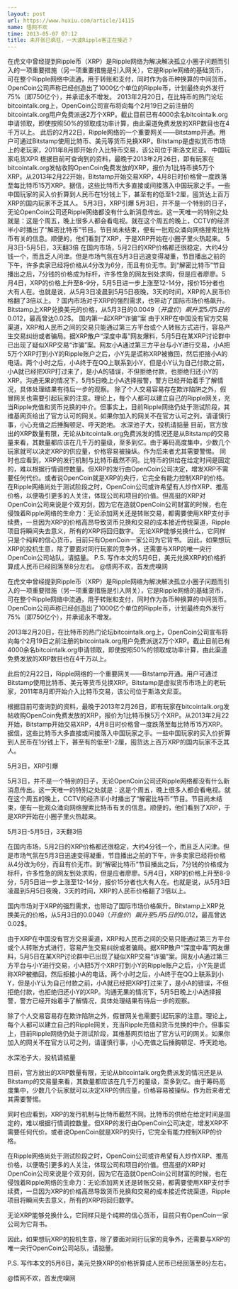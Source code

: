 ```yaml
---
layout: post
url: https://www.huxiu.com/article/14115
name: 悟网不欢
time: 2013-05-07 07:12
title: 未开张已疯狂，一大波Ripple客正在接近？
---
```

在虎文中曾经提到Ripple币（XRP）是Ripple网络为解决解决孤立小圈子问题而引入的一项重要措施（另一项重要措施是引入网关），它是Ripple网络的基础货币，可在整个Ripple网络中流通，用于转账和支付，同时作为各币种换算的中间货币。OpenCoin公司声称已经创造出了1000亿个单位的Ripple币，计划最终向外发行75%（即750亿个），并承诺永不增发。 2013年2月20日，在比特币的热门论坛bitcointalk.org上，OpenCoin公司宣布将向每个2月19日之前注册的bitcointalk.org用户免费派送2万个XRP。截止目前已有4000余名bitcointalk.org申请领取，即使按照50%的领取成功率计算，由此渠道免费发放的XRP数目也在4千万以上。 此后的2月22日，Ripple网络的一个重要网关——Bitstamp开通。用户可通过Bitstamp使用比特币、美元等货币兑换XRP。Bitstamp是虚拟货币市场上的老玩家，2011年8月即开始介入比特币交易，该公司位于斯洛文尼亚。 中国玩家屯货XPR 根据目前可查询到的资料，最晚于2013年2月26日，即有玩家在bitcointalk.org发帖收购OpenCoin免费发放的XRP，报价为1比特币换5万个XRP。从2013年2月22开始，Bitstamp开始交易XRP，4月8日时价格曾一度跌落至每比特币15万XRP。据信，这些比特币大多直接或间接落入中国玩家之手。一些中国玩家的买入价折算到人民币在1分钱上下，甚至有的低至1-2厘，囤货达上百万XRP的国内玩家不乏其人。 5月3日，XRP引爆 5月3日，并不是一个特别的日子，无论OpenCoin公司还Ripple网络都没有什么新消息传出。这一天唯一的特别之处就是：这是个周五，晚上很多人都会看电视。就在这个周五的晚上，CCTV的经济半小时播出了“解密比特币”节目。节目尚未结束，便有一批观众涌向网络搜索比特币有关的信息。顺便的，他们看到了XRP，于是XRP开始在小圈子里火热起来。 5月3日-5月5日，3天翻3倍 在国内市场，5月2日的XRP价格都还很稳定，大约4分钱一个，而且乏人问津。但是市场气氛在5月3日迅速变得凝重，节目播出之前的下午，许多卖家已经将价格从4分改为6分，而且有价无市。到“解密比特币”节目播出之后，7分钱的价格成为标杆，许多性急的网友到处求购，但是应者廖廖。5月4日，XRP的价格上升至8-9分，5月5日进一步上涨至12-14分，报价15分者也大有人在。也就是说，从5月3日凌晨到5月5日夜晚，3天的时间，XRP的人民币价格翻了3倍以上。 ? 国内市场对于XRP的强烈需求，也带动了国际市场价格飙升。Bitstamp上XRP兑换美元的价格，从5月3日的0.0049$（开盘价）飙升至5月5日的0.012$，最高曾达0.02$。 国内第一起XRP“诈骗”案 由于XRP在中国没有官方交易渠道，XRP和人民币之间的交易只能通过第三方平台或个人转账方式进行，容易产生交易纠纷或者骗局。据XRP散户“深度中毒”网友爆料，5月5日在某XRP讨论群中已出现了疑似XRP交易“诈骗”案。网友小A通过第三方平台与小Y进行交易，小A把5万个XRP打到小Y的Ripple账户之后，小Y先是谎称XRP被撤回，然后拒接小A的电话。两个小时之后，小A终于在QQ上联系到小Y，但是小Y认为自己付款之前，小A就已经把XRP打过来了，是小A的错误，不但拒绝付款，也拒绝归还小Y的XRP。沟通无果的情况下，5月5日晚上小A选择报警，警方已经开始着手了解情况，具体处理结果有待后一步的观察。 除了个人交易容易存在欺诈陷阱之外，假冒网关也需要引起玩家的注意。理论上，每个人都可以建立自己的Ripple网关，充当Ripple充值和货币兑换的中介。但事实上，目前Ripple网络仍处于测试阶段，其维基网页给出了官方认可的网关。如果你加入的网关不在官方认可之列，请谨慎行事，小心充值之后捶胸顿足、呼天跄地。 水深池子大，投机请掂量 目前，官方放出的XRP数量有限，无论从bitcointalk.org免费派发的情况还是从Bitstamp的交易量来看，其数量都应该在几千万的量级，至多到亿。由于筹码高度集中，少数几个玩家就可以决定XRP的供应量，价格容易被操纵。作为后来者尤其需要警惕。 同时也应看到，XRP的发行机制与比特币截然不同。比特币的供给在给定时间是固定的，难以根据行情调控数量。但XRP的发行由OpenCoin公司决定，增发XRP不需要任何代价。或者说OpenCoin就是XRP的央行，它完全有能力控制XRP的价格。 在Ripple网络尚处于测试阶段之时，OpenCoin公司或许希望有人炒作XRP、推高价格，以便吸引更多的人关注，体现公司和项目的价值。但高挺的XRP对OpenCoin公司来说是个双刃剑，因为它在造就OpenCoin公司财富的时候，也在侵蚀着Ripple网络的生命力：无论添加网关还是转账交易，都需要使用XRP支付手续费，一旦因为XRP的价格高昂导致货币兑换和交易的成本接近传统渠道，Ripple项目将瞬间失去意义，所有的XRP将回归数字。 无论XRP能够兑换什么，它同样只是个纯粹的信心货币，目前只有OpenCoin一家公司为它背书。 因此，如果想玩XRP的投机生意，除了要面对同行玩家的竞争外，还需要与XRP的唯一央行OpenCoin公司站队，请掂量。 P.S. 写作本文的5月6日，美元兑换XRP的价格折算成人民币已经回落至8分左右。 @悟网不欢，首发虎嗅网

在虎文中曾经提到Ripple币（XRP）是Ripple网络为解决解决孤立小圈子问题而引入的一项重要措施（另一项重要措施是引入网关），它是Ripple网络的基础货币，可在整个Ripple网络中流通，用于转账和支付，同时作为各币种换算的中间货币。OpenCoin公司声称已经创造出了1000亿个单位的Ripple币，计划最终向外发行75%（即750亿个），并承诺永不增发。

2013年2月20日，在比特币的热门论坛bitcointalk.org上，OpenCoin公司宣布将向每个2月19日之前注册的bitcointalk.org用户免费派送2万个XRP。截止目前已有4000余名bitcointalk.org申请领取，即使按照50%的领取成功率计算，由此渠道免费发放的XRP数目也在4千万以上。

此后的2月22日，Ripple网络的一个重要网关——Bitstamp开通。用户可通过Bitstamp使用比特币、美元等货币兑换XRP。Bitstamp是虚拟货币市场上的老玩家，2011年8月即开始介入比特币交易，该公司位于斯洛文尼亚。

根据目前可查询到的资料，最晚于2013年2月26日，即有玩家在bitcointalk.org发帖收购OpenCoin免费发放的XRP，报价为1比特币换5万个XRP。从2013年2月22开始，Bitstamp开始交易XRP，4月8日时价格曾一度跌落至每比特币15万XRP。据信，这些比特币大多直接或间接落入中国玩家之手。一些中国玩家的买入价折算到人民币在1分钱上下，甚至有的低至1-2厘，囤货达上百万XRP的国内玩家不乏其人。

5月3日，XRP引爆

5月3日，并不是一个特别的日子，无论OpenCoin公司还Ripple网络都没有什么新消息传出。这一天唯一的特别之处就是：这是个周五，晚上很多人都会看电视。就在这个周五的晚上，CCTV的经济半小时播出了“解密比特币”节目。节目尚未结束，便有一批观众涌向网络搜索比特币有关的信息。顺便的，他们看到了XRP，于是XRP开始在小圈子里火热起来。

5月3日-5月5日，3天翻3倍

在国内市场，5月2日的XRP价格都还很稳定，大约4分钱一个，而且乏人问津。但是市场气氛在5月3日迅速变得凝重，节目播出之前的下午，许多卖家已经将价格从4分改为6分，而且有价无市。到“解密比特币”节目播出之后，7分钱的价格成为标杆，许多性急的网友到处求购，但是应者廖廖。5月4日，XRP的价格上升至8-9分，5月5日进一步上涨至12-14分，报价15分者也大有人在。也就是说，从5月3日凌晨到5月5日夜晚，3天的时间，XRP的人民币价格翻了3倍以上。

国内市场对于XRP的强烈需求，也带动了国际市场价格飙升。Bitstamp上XRP兑换美元的价格，从5月3日的0.0049$（开盘价）飙升至5月5日的0.012$，最高曾达0.02$。

由于XRP在中国没有官方交易渠道，XRP和人民币之间的交易只能通过第三方平台或个人转账方式进行，容易产生交易纠纷或者骗局。据XRP散户“深度中毒”网友爆料，5月5日在某XRP讨论群中已出现了疑似XRP交易“诈骗”案。网友小A通过第三方平台与小Y进行交易，小A把5万个XRP打到小Y的Ripple账户之后，小Y先是谎称XRP被撤回，然后拒接小A的电话。两个小时之后，小A终于在QQ上联系到小Y，但是小Y认为自己付款之前，小A就已经把XRP打过来了，是小A的错误，不但拒绝付款，也拒绝归还小Y的XRP。沟通无果的情况下，5月5日晚上小A选择报警，警方已经开始着手了解情况，具体处理结果有待后一步的观察。

除了个人交易容易存在欺诈陷阱之外，假冒网关也需要引起玩家的注意。理论上，每个人都可以建立自己的Ripple网关，充当Ripple充值和货币兑换的中介。但事实上，目前Ripple网络仍处于测试阶段，其维基网页给出了官方认可的网关。如果你加入的网关不在官方认可之列，请谨慎行事，小心充值之后捶胸顿足、呼天跄地。

水深池子大，投机请掂量

目前，官方放出的XRP数量有限，无论从bitcointalk.org免费派发的情况还是从Bitstamp的交易量来看，其数量都应该在几千万的量级，至多到亿。由于筹码高度集中，少数几个玩家就可以决定XRP的供应量，价格容易被操纵。作为后来者尤其需要警惕。

同时也应看到，XRP的发行机制与比特币截然不同。比特币的供给在给定时间是固定的，难以根据行情调控数量。但XRP的发行由OpenCoin公司决定，增发XRP不需要任何代价。或者说OpenCoin就是XRP的央行，它完全有能力控制XRP的价格。

在Ripple网络尚处于测试阶段之时，OpenCoin公司或许希望有人炒作XRP、推高价格，以便吸引更多的人关注，体现公司和项目的价值。但高挺的XRP对OpenCoin公司来说是个双刃剑，因为它在造就OpenCoin公司财富的时候，也在侵蚀着Ripple网络的生命力：无论添加网关还是转账交易，都需要使用XRP支付手续费，一旦因为XRP的价格高昂导致货币兑换和交易的成本接近传统渠道，Ripple项目将瞬间失去意义，所有的XRP将回归数字。

无论XRP能够兑换什么，它同样只是个纯粹的信心货币，目前只有OpenCoin一家公司为它背书。

因此，如果想玩XRP的投机生意，除了要面对同行玩家的竞争外，还需要与XRP的唯一央行OpenCoin公司站队，请掂量。

P.S. 写作本文的5月6日，美元兑换XRP的价格折算成人民币已经回落至8分左右。

@悟网不欢，首发虎嗅网

